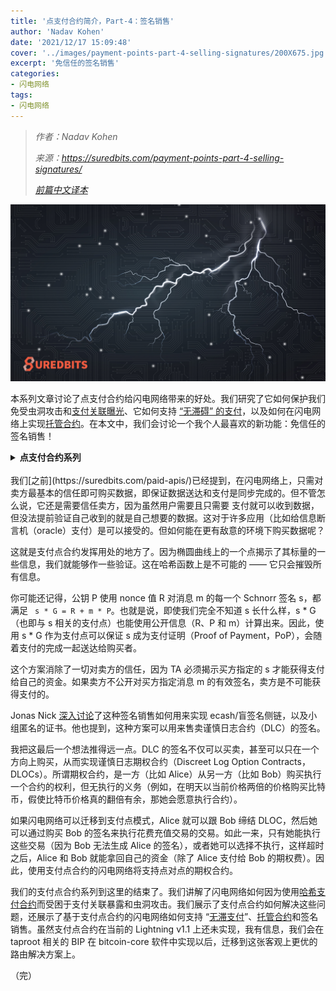 ```yaml
---
title: '点支付合约简介，Part-4：签名销售'
author: 'Nadav Kohen'
date: '2021/12/17 15:09:48'
cover: '../images/payment-points-part-4-selling-signatures/200X675.jpg'
excerpt: '免信任的签名销售'
categories:
- 闪电网络
tags:
- 闪电网络
---
```



> *作者：Nadav Kohen*
>
> *来源：<https://suredbits.com/payment-points-part-4-selling-signatures/>*
>
> *[前篇中文译本](https://www.btcstudy.org/2021/12/16/payment-points-part-3-escrow-contracts/)*



![Lightning Data](../images/payment-points-part-4-selling-signatures/200X675.jpg)

本系列文章讨论了点支付合约给闪电网络带来的好处。我们研究了它如何保护我们免受虫洞攻击和[支付关联曝光](https://suredbits.com/payment-points-part-1/)、它如何支持 [“无滞碍” 的支付](https://suredbits.com/payment-points-part-2-stuckless-payments/)，以及如何在闪电网络上实现[托管合约](https://suredbits.com/payment-points-part-3-escrow-contracts/)。在本文中，我们会讨论一个我个人最喜欢的新功能：免信任的签名销售！

<details><summary><strong>点支付合约系列</strong></summary>
<a href="https://suredbits.com/payment-points-part-1/">Payment Points Part 1: Replacing HTLCs</a><br>
<a href="https://suredbits.com/payment-points-part-2-stuckless-payments/">Payment Points Part 2: “Stuckless” Payments</a><br>
<a href="https://suredbits.com/payment-points-part-3-escrow-contracts/">Payment Points Part 3: Escrow Contracts</a><br>
<a href="https://suredbits.com/payment-points-part-4-selling-signatures/">Payment Points Part 4: Selling Signatures</a>
</details><br>
我们[之前](https://suredbits.com/paid-apis/)已经提到，在闪电网络上，只需对卖方最基本的信任即可购买数据，即保证数据送达和支付是同步完成的。但不管怎么说，它还是需要信任卖方，因为虽然用户需要且只需要 支付就可以收到数据，但没法提前验证自己收到的就是自己想要的数据。这对于许多应用（比如给信息断言机（oracle）支付）是可以接受的。但如何能在更有敌意的环境下购买数据呢？

这就是支付点合约发挥用处的地方了。因为椭圆曲线上的一个点揭示了其标量的一些信息，我们就能够作一些验证。这在哈希函数上是不可能的 —— 它只会摧毁所有信息。

你可能还记得，公钥 P 使用 nonce 值 R 对消息 m 的每一个 Schnorr 签名 s，都满足  ` s * G = R + m * P`。也就是说，即使我们完全不知道 s 长什么样，s * G（也即与 s 相关的支付点）也能使用公开信息（R、P 和 m）计算出来。因此，使用 s * G 作为支付点可以保证 s 成为支付证明（Proof of Payment，PoP），会随着支付的完成一起送达给购买者。

这个方案消除了一切对卖方的信任，因为 TA 必须揭示买方指定的 s 才能获得支付给自己的资金。如果卖方不公开对买方指定消息 m 的有效签名，卖方是不可能获得支付的。

Jonas Nick [深入讨论](https://youtu.be/XORDEX-RrAI?t=26552)了这种签名销售如何用来实现 ecash/盲签名侧链，以及小组匿名的证书。他也提到，这种方案可以用来售卖谨慎日志合约（DLC）的签名。

我把这最后一个想法推得远一点。DLC 的签名不仅可以买卖，甚至可以只在一个方向上购买，从而实现谨慎日志期权合约（Discreet Log Option Contracts，DLOCs）。所谓期权合约，是一方（比如 Alice）从另一方（比如 Bob）购买执行一个合约的权利，但无执行的义务（例如，在明天以当前价格两倍的价格购买比特币，假使比特币价格真的翻倍有余，那她会愿意执行合约）。

如果闪电网络可以迁移到支付点模式，Alice 就可以跟 Bob 缔结 DLOC，然后她可以通过购买 Bob 的签名来执行花费充值交易的交易。如此一来，只有她能执行这些交易（因为 Bob 无法生成 Alice 的签名），或者她可以选择不执行，这样超时之后，Alice 和 Bob 就能拿回自己的资金（除了 Alice 支付给 Bob 的期权费）。因此，使用支付点合约的闪电网络将支持点对点的期权合约。

我们的支付点合约系列到这里的结束了。我们讲解了闪电网络如何因为使用[哈希支付合约](https://suredbits.com/payment-points-part-1/)而受困于支付关联暴露和虫洞攻击。我们展示了支付点合约如何解决这些问题，还展示了基于支付点合约的闪电网络如何支持 “[无滞支付](https://suredbits.com/payment-points-part-2-stuckless-payments/)”、[托管合约](https://suredbits.com/payment-points-part-3-escrow-contracts/)和签名销售。虽然支付点合约在当前的 Lightning v1.1 上还未实现，我有信息，我们会在 taproot 相关的 BIP 在 bitcoin-core 软件中实现以后，迁移到这张客观上更优的路由解决方案上。

（完）